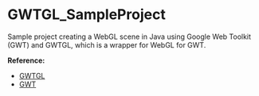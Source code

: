 # GWTGL_SampleProject
Sample project creating a WebGL scene in Java using Google Web Toolkit (GWT) and GWTGL, which is a wrapper for WebGL for GWT.

<b>Reference: </b>
* <a href="https://code.google.com/p/gwtgl/">GWTGL</a>
* <a href="http://www.gwtproject.org/">GWT</a>
